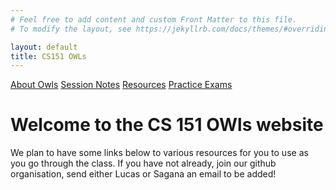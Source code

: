 ```yaml
---
# Feel free to add content and custom Front Matter to this file.
# To modify the layout, see https://jekyllrb.com/docs/themes/#overriding-theme-defaults

layout: default
title: CS151 OWLs
---
```


[About Owls](about.markdown)        [Session Notes](session-notes.markdown)     [Resources](resources.markdown)     [Practice Exams](exams.markdown)
# Welcome to the CS 151 OWls website

We plan to have some links below to various resources for you to use as you go through the class. If you have not already, join our github organisation, send either Lucas or Sagana an email to be added!

